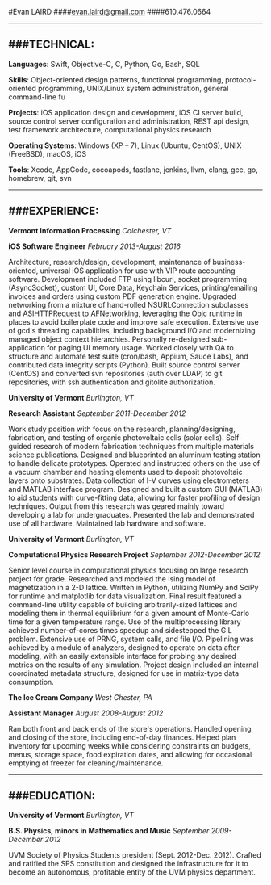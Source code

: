 #Evan LAIRD
####evan.laird@gmail.com
####610.476.0664

---
###TECHNICAL:
---
 
**Languages**: Swift, Objective-C, C, Python, Go, Bash, SQL

**Skills**: Object-oriented design patterns, functional programming, protocol-oriented programming, UNIX/Linux system administration, general command-line fu

**Projects**: iOS application design and development, iOS CI server build, source control server configuration and administration, REST api design, test framework architecture, computational physics research

**Operating Systems**: Windows (XP – 7), Linux (Ubuntu, CentOS), UNIX (FreeBSD), macOS, iOS 

**Tools**: Xcode, AppCode, cocoapods, fastlane, jenkins, llvm, clang, gcc, go, homebrew, git, svn

---
###EXPERIENCE:
---

**Vermont Information Processing** *Colchester, VT*

**iOS Software Engineer**	*February 2013-August 2016*

Architecture, research/design, development, maintenance of business-oriented, universal iOS application for use with VIP route accounting software. Development included FTP using libcurl, socket programming (AsyncSocket), custom UI, Core Data, Keychain Services, printing/emailing invoices and orders using custom PDF generation engine. Upgraded networking from a mixture of hand-rolled NSURLConnection subclasses and ASIHTTPRequest to AFNetworking, leveraging the Objc runtime in places to avoid boilerplate code and improve safe execution. Extensive use of gcd's threading capabilities, including background I/O and modernizing managed object context hierarchies. Personally re-designed sub-application for paging UI memory usage. Worked closely with QA to structure and automate test suite (cron/bash, Appium, Sauce Labs), and contributed data integrity scripts (Python). Built source control server (CentOS) and converted svn repositories (auth over LDAP) to git repositories, with ssh authentication and gitolite authorization.

**University of Vermont**	*Burlington, VT*

**Research Assistant** *September 2011-December 2012*

Work study position with focus on the research, planning/designing, fabrication, and testing of organic photovoltaic cells (solar cells). Self-guided research of modern fabrication techniques from multiple materials science publications. Designed and blueprinted an aluminum testing station to handle delicate prototypes. Operated and instructed others on the use of a vacuum chamber and heating elements used to deposit photovoltaic layers onto substrates. Data collection of I-V curves using electrometers and MATLAB interface program. Designed and built a custom GUI (MATLAB) to aid students with curve-fitting data, allowing for faster profiling of design techniques. Output from this research was geared mainly toward developing a lab for undergraduates. Presented the lab and demonstrated use of all hardware. Maintained lab hardware and software.

**University of Vermont** *Burlington, VT*

**Computational Physics Research Project** *September 2012-December 2012*

Senior level course in computational physics focusing on large research project for grade. Researched and modeled the Ising model of magnetization in a 2-D lattice. Written in Python, utilizing NumPy and SciPy for runtime and matplotlib for data visualization. Final result featured a command-line utility capable of building arbitrarily-sized lattices and modeling them in thermal equilibrium for a given amount of Monte-Carlo time for a given temperature range. Use of the multiprocessing library achieved number-of-cores times speedup and sidestepped the GIL problem. Extensive use of PRNG, system calls, and file I/O. Pipelining was achieved by a module of analyzers, designed to operate on data after modeling, with an easily extensible interface for probing any desired metrics on the results of any simulation. Project design included an internal coordinated metadata structure, designed for use in matrix-type data consumption.

**The Ice Cream Company**	*West Chester, PA*

**Assistant Manager**	*August 2008-August 2012*

Ran both front and back ends of the store's operations. Handled opening and closing of the store, including end-of-day finances. Helped plan inventory for upcoming weeks while considering constraints on budgets, menus, storage space, food expiration dates, and allowing for occasional emptying of freezer for cleaning/maintenance.

---
###EDUCATION:
---

**University of Vermont**	*Burlington, VT*

**B.S. Physics, minors in Mathematics and Music**	*September 2009-December 2012*

UVM Society of Physics Students president (Sept. 2012-Dec. 2012). Crafted and ratified the SPS constitution and designed the infrastructure for it to become an autonomous, profitable entity of the UVM physics department. 
